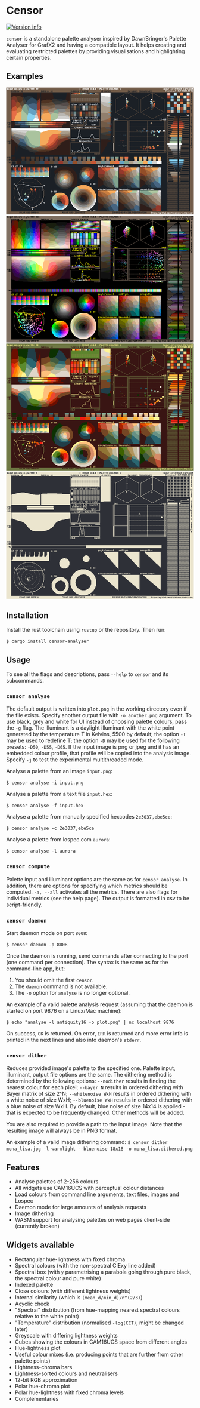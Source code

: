 # Censor
[![Version info](https://img.shields.io/crates/v/censor-analyser.svg)](https://crates.io/crates/censor-analyser)

`censor` is a standalone palette analyser inspired by DawnBringer's Palette Analyser for GrafX2 and having a compatible layout.
It helps creating and evaluating restricted palettes by providing visualisations and highlighting certain properties.

## Examples
![Aerugo](./examples/aerugo.png)
![Aurora](./examples/aurora.png)
![Cheese palette](./examples/cheese-palette.png)
![Obra Dinn](./examples/obra-dinn-ibm-8503.png)

## Installation
Install the rust toolchain using `rustup` or the repository. Then run:
```
$ cargo install censor-analyser
```

## Usage
To see all the flags and descriptions, pass
`--help` to `censor` and its subcommands.
### `censor analyse`
The default output is written into `plot.png`
in the working directory even if the file exists.
Specify another output file with `-o another.png` argument.
To use black, grey and white for UI instead of
choosing palette colours, pass the `-g` flag.
The illuminant is a daylight illuminant
with the white point generated by the temperature T
in Kelvins, 5500 by default;
the option `-T` may be used to redefine T;
the option `-D` may be used for the following presets:
`-D50`, `-D55`, `-D65`.
If the input image is png or jpeg and it
has an embedded colour profile, that
profile will be copied into the analysis image.
Specify `-j` to test the experimental multithreaded
mode.

Analyse a palette from an image `input.png`:
```
$ censor analyse -i input.png
```
Analyse a palette from a text file `input.hex`:
```
$ censor analyse -f input.hex
```
Analyse a palette from manually specified hexcodes `2e3037,ebe5ce`:
```
$ censor analyse -c 2e3037,ebe5ce
```
Analyse a palette from lospec.com `aurora`:
```
$ censor analyse -l aurora
```
### `censor compute`
Palette input and illuminant options are the same as for `censor analyse`.
In addition, there are options for specifying which metrics should be
computed.
`-a, --all` activates all the metrics.
There are also flags for individual metrics (see the help page).
The output is formatted in csv to be script-friendly.
### `censor daemon`
Start daemon mode on port `8008`:
```
$ censor daemon -p 8008
```
Once the daemon is running, send commands
after connecting to the port (one command per connection).
The syntax is the same as for the command-line app, but:
1. You should omit the first `censor`.
2. The `daemon` command is not available.
3. The `-o` option for `analyse` is no longer optional.

An example of a valid palette analysis request
(assuming that the daemon is started on port 9876
on a Linux/Mac machine):
```
$ echo "analyse -l antiquity16 -o plot.png" | nc localhost 9876
```

On success, `OK` is returned. On error, `ERR` is returned and
more error info is printed in the next lines and also into daemon's `stderr`.

### `censor dither`
Reduces provided image's palette to the specified one.
Palette input, illuminant, output file options are the same.
The dithering method is determined by the following options:
`--nodither` results in finding the nearest colour for each pixel;
`--bayer N` results in ordered dithering with Bayer matrix of size 2^N;
`--whitenoise WxH` results in ordered dithering with a white noise of size WxH;
`--bluenoise WxH` results in ordered dithering with a blue noise of size WxH.
By default, blue noise of size 14x14 is applied - that is expected to be frequently
changed.
Other methods will be added.

You are also required to provide a path to the input image.
Note that the resulting image will always be in PNG format.

An example of a valid image dithering command:
`$ censor dither mona_lisa.jpg -l warmlight --bluenoise 18x18 -o mona_lisa.dithered.png`

## Features
- Analyse palettes of 2-256 colours
- All widgets use CAM16UCS with perceptual colour distances
- Load colours from command line arguments, text files, images and Lospec
- Daemon mode for large amounts of analysis requests
- Image dithering
- WASM support for analysing palettes on web pages client-side (currently broken)

## Widgets available
- Rectangular hue-lightness with fixed chroma
- Spectral colours (with the non-spectral CIExy line added)
- Spectral box (with `y` parametrising a parabola going through pure black, the spectral colour and pure white)
- Indexed palette
- Close colours (with different lightness weights)
- Internal similarity (which is `(mean_d/min_d)/n^(2/3)`)
- Acyclic check
- "Spectral" distribution (from hue-mapping nearest spectral colours relative to the white point)
- "Temperature" distribution (normalised `-log(CCT)`, might be changed later)
- Greyscale with differing lightness weights
- Cubes showing the colours in CAM16UCS space from different angles
- Hue-lightness plot
- Useful colour mixes (i.e. producing points that are further from other palette points)
- Lightness-chroma bars
- Lightness-sorted colours and neutralisers
- 12-bit RGB approximation
- Polar hue-chroma plot
- Polar hue-lightness with fixed chroma levels
- Complementaries

